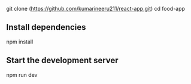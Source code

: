 git clone (https://github.com/kumarineeru211/react-app.git)
cd food-app

##  Install dependencies
 npm install


## Start the development server
 npm run dev
